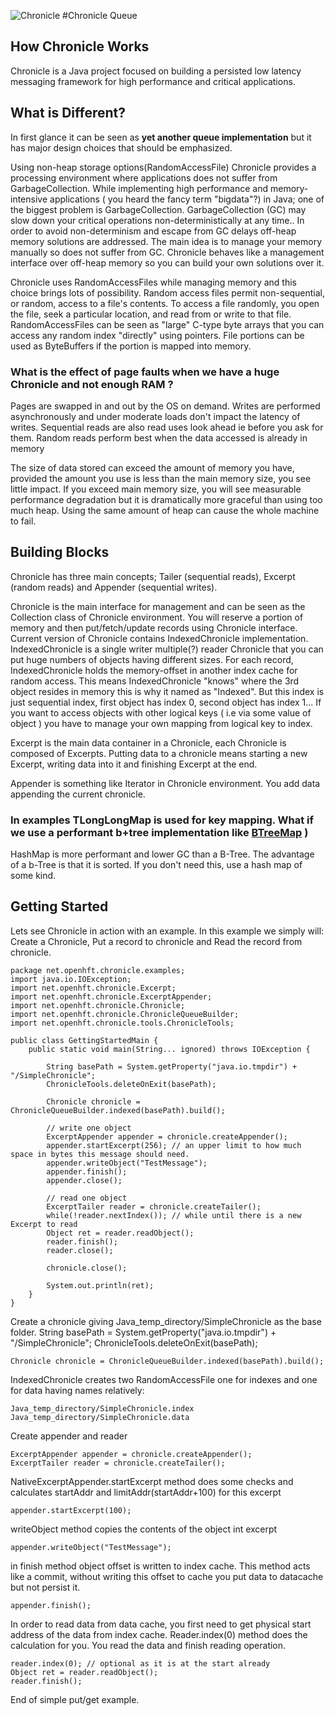 ![Chronicle](http://openhft.net/wp-content/uploads/2014/07/ChronicleQueue_200px.png)
#Chronicle Queue
## How Chronicle Works
Chronicle is a Java project focused on building a persisted low latency messaging framework for high performance and critical applications. 

## What is Different?
In first glance it can be seen as **yet another queue implementation** but it has major design choices that should be emphasized. 

Using non-heap storage options(RandomAccessFile) Chronicle provides a processing environment where applications does not suffer from GarbageCollection. While implementing high performance and memory-intensive applications ( you heard the fancy term "bigdata"?) in Java; one of the biggest problem is GarbageCollection. GarbageCollection (GC) may slow down your critical operations non-deterministically at any time.. In order to avoid non-determinism and escape from GC delays off-heap memory solutions are addressed. The main idea is to manage your memory manually so does not suffer from GC. Chronicle behaves like a management interface over off-heap memory so you can build your own solutions over it.

Chronicle uses RandomAccessFiles while managing memory and this choice brings lots of possibility. Random access files permit non-sequential, or random, access to a file's contents. To access a file randomly, you open the file, seek a particular location, and read from or write to that file. RandomAccessFiles can be seen as "large" C-type byte arrays that you can access any random index "directly" using pointers. File portions can be used as ByteBuffers if the portion is mapped into memory. 

### What is the effect of page faults when we have a huge Chronicle and not enough RAM ?
Pages are swapped in and out by the OS on demand.  Writes are performed asynchronously and under moderate loads don't impact the latency of writes.  Sequential reads are also read uses look ahead ie before you ask for them.  Random reads perform best when the data accessed is already in memory

The size of data stored can exceed the amount of memory you have, provided the amount you use is less than the main memory size, you see little impact.  If you exceed main memory size, you will see measurable performance degradation but it is dramatically more graceful than using too much heap.  Using the same amount of heap can cause the whole machine to fail.
## Building Blocks
Chronicle has three main concepts; Tailer (sequential reads), Excerpt (random reads) and Appender (sequential writes).

Chronicle is the main interface for management and can be seen as the Collection class of Chronicle environment. You will reserve a portion of memory and then put/fetch/update records using Chronicle interface. Current version of Chronicle contains IndexedChronicle implementation. IndexedChronicle is a single writer multiple(?) reader Chronicle that you can put huge numbers of objects having different sizes. For each record, IndexedChronicle holds the memory-offset in another index cache for random access. This means IndexedChronicle "knows" where the 3rd object resides in memory this is why it named as "Indexed". But this index is just sequential index, first object has index 0, second object has index 1... If you want to access objects with other logical keys ( i.e via some value of object ) you have to manage your own mapping from logical key to index. 

Excerpt is the main data container in a Chronicle, each Chronicle is composed of Excerpts. Putting data to a chronicle means starting a new Excerpt, writing data into it and finishing Excerpt at the end. 

Appender is something like Iterator in Chronicle environment. You add data appending the current chronicle. 

### In examples TLongLongMap is used for key mapping. What if we use a performant b+tree implementation like [BTreeMap](https://github.com/jankotek/MapDB/blob/master/src/main/java/org/mapdb/BTreeMap.java) )

HashMap is more performant and lower GC than a B-Tree.  The advantage of a b-Tree is that it is sorted.  If you don't need this, use a hash map of some kind.

## Getting Started
Lets see Chronicle in action with an example. In this example we simply will: Create a Chronicle, Put a record to chronicle and Read the record from chronicle.

	package net.openhft.chronicle.examples;
	import java.io.IOException;
    import net.openhft.chronicle.Excerpt;
    import net.openhft.chronicle.ExcerptAppender;
    import net.openhft.chronicle.Chronicle;
    import net.openhft.chronicle.ChronicleQueueBuilder;
    import net.openhft.chronicle.tools.ChronicleTools;

    public class GettingStartedMain {
        public static void main(String... ignored) throws IOException {
            
            String basePath = System.getProperty("java.io.tmpdir") + "/SimpleChronicle";
            ChronicleTools.deleteOnExit(basePath);

            Chronicle chronicle = ChronicleQueueBuilder.indexed(basePath).build();

            // write one object
            ExcerptAppender appender = chronicle.createAppender();
            appender.startExcerpt(256); // an upper limit to how much space in bytes this message should need.
            appender.writeObject("TestMessage");
            appender.finish();
            appender.close();

            // read one object
            ExcerptTailer reader = chronicle.createTailer();
            while(!reader.nextIndex()); // while until there is a new Excerpt to read
            Object ret = reader.readObject();
            reader.finish();
            reader.close();
            
            chronicle.close();
    
            System.out.println(ret);
        }
    }

Create a chronicle giving Java_temp_directory/SimpleChronicle as the base folder.
	String basePath = System.getProperty("java.io.tmpdir") + "/SimpleChronicle";
	ChronicleTools.deleteOnExit(basePath);

	Chronicle chronicle = ChronicleQueueBuilder.indexed(basePath).build();

IndexedChronicle creates two RandomAccessFile one for indexes and one for data having names relatively: 

	Java_temp_directory/SimpleChronicle.index
    Java_temp_directory/SimpleChronicle.data

Create appender and reader

	ExcerptAppender appender = chronicle.createAppender();
	ExcerptTailer reader = chronicle.createTailer();

NativeExcerptAppender.startExcerpt method does some checks and calculates startAddr and limitAddr(startAddr+100) for this excerpt

	appender.startExcerpt(100);

writeObject method copies the contents of the object int excerpt

	appender.writeObject("TestMessage");

in finish method object offset is written to index cache. This method acts like a commit, without writing this offset to cache you put data to datacache but not persist it. 

	appender.finish();

In order to read data from data cache, you first need to get physical start address of the data from index cache. Reader.index(0) method does the calculation for you. You read the data and finish reading operation.

	reader.index(0); // optional as it is at the start already
	Object ret = reader.readObject();
    reader.finish();

End of simple put/get example. 


